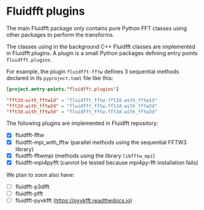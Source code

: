 # Fluidfft plugins

The main Fluidfft package only contains pure Python FFT classes using other
packages to perform the transforms.

The classes using in the background C++ Fluidfft classes are implemented in
Fluidfft plugins. A plugin is a small Python packages defining entry points
`fluidfft.plugins`.

For example, the plugin `fluidfft-fftw` defines 3 sequential methods declared
in its `pyproject.toml` file like this:

```toml
[project.entry-points."fluidfft.plugins"]

"fft2d.with_fftw1d" = "fluidfft_fftw.fft2d.with_fftw1d"
"fft2d.with_fftw2d" = "fluidfft_fftw.fft2d.with_fftw2d"
"fft3d.with_fftw3d" = "fluidfft_fftw.fft3d.with_fftw3d"
```

The following plugins are implemented in Fluidfft repository:

- [x] fluidfft-fftw
- [x] fluidfft-mpi_with_fftw (parallel methods using the sequential FFTW3 library)
- [x] fluidfft-fftwmpi (methods using the library `libfftw_mpi`)
- [x] fluidfft-mpi4pyfft (cannot be tested because mpi4py-fft installation fails)

We plan to soon also have:

- [ ] fluidfft-p3dfft
- [ ] fluidfft-pfft
- [ ] fluidfft-pyvkfft (https://pyvkfft.readthedocs.io)
